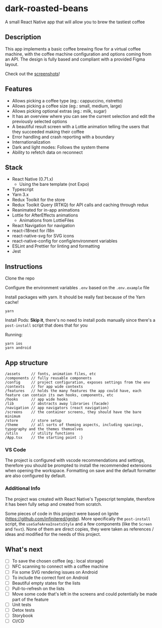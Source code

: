 # dark-roasted-beans

A small React Native app that will allow you to brew the tastiest coffee

## Description

This app implements a basic coffee brewing flow for a virtual coffee machine, with the coffee machine configuration and options coming from an API. The design is fully based and compliant with a provided Figma layout.

Check out the [screenshots](screenshots/README.md)!

## Features

- Allows picking a coffee type (eg.: cappuccino, ristretto)
- Allows picking a coffee size (eg.: small, medium, large)
- Allows picking optional extras (eg.: milk, sugar)
- It has an overview where you can see the current selection and edit the previously selected options
- A beautiful result screen with a Lottie animation telling the users that they succeeded making their coffee
- Error handling and crash reporting with a boundary
- Internationalization
- Dark and light modes: Follows the system theme
- Ability to refetch data on reconnect

## Stack

- React Native (0.71.x)
  - Using the bare template (not Expo)
- Typescript
- Yarn 3.x
- Redux Toolkit for the store
- Redux Toolkit Query (RTKQ) for API calls and caching through redux
- Reanimated for in-app animations
- Lottie for AfterEffects animations
  - Animations from LottieFiles
- React Navigation for navigation
- react-i18next for i18n
- react-native-svg for SVG icons
- react-native-config for config/environment variables
- ESLint and Prettier for linting and formatting
- Jest

## Instructions

Clone the repo

Configure the environment variables `.env` based on the `.env.example` file

Install packages with yarn. It should be really fast because of the Yarn cache!

```
yarn
```

Install Pods: **Skip it**, there's no need to install pods manually since there's a `post-install` script that does that for you

Running:

```
yarn ios
yarn android
```

## App structure

```
/assets     // fonts, animation files, etc
/components // fully reusable components
/config     // project configuration, exposes settings from the env
/contexts   // for app wide contexts
/features   // holds the many features the app could have, each feature can contain its own hooks, components, etc
/hooks      // app wide hooks
/lib        // abstracts away libraries (facade)
/navigation // app navigators (react navigation)
/screens    // the container screens, they should have the bare minimum
/store      // store setup
/theme      // all sorts of theming aspects, including spacings, typography and the themes themselves
/utils      // utility functions
/App.tsx    // the starting point :}
```

### VS Code

The project is configured with vscode recommendations and settings, therefore you should be prompted to install the recommended extensions when opening the workspace. Formatting on save and the default formatter are also configured by default.

### Additional Info

The project was created with React Native's Typescript template, therefore it has been fully setup and created from scratch.

Some pieces of code in this project were based on Ignite (https://github.com/infinitered/ignite). More specifically the `post-install` script, the `useSafeAreaInsetsStyle` and a few components (like the `Screen` and `Text`). None of them are direct copies, they were taken as references / ideas and modified for the needs of this project.

## What's next

- [ ] To save the chosen coffee (eg.: local storage)
- [ ] NFC scanning to connect with a coffee machine
- [ ] Fix some SVG rendering issues on Android
- [ ] To include the correct font on Android
- [ ] Beautiful empty states for the lists
- [ ] Pull-to-refresh on the lists
- [ ] Move some code that's left in the screens and could potentially be made part of the feature
- [ ] Unit tests
- [ ] Detox tests
- [ ] Storybook
- [ ] CI/CD
